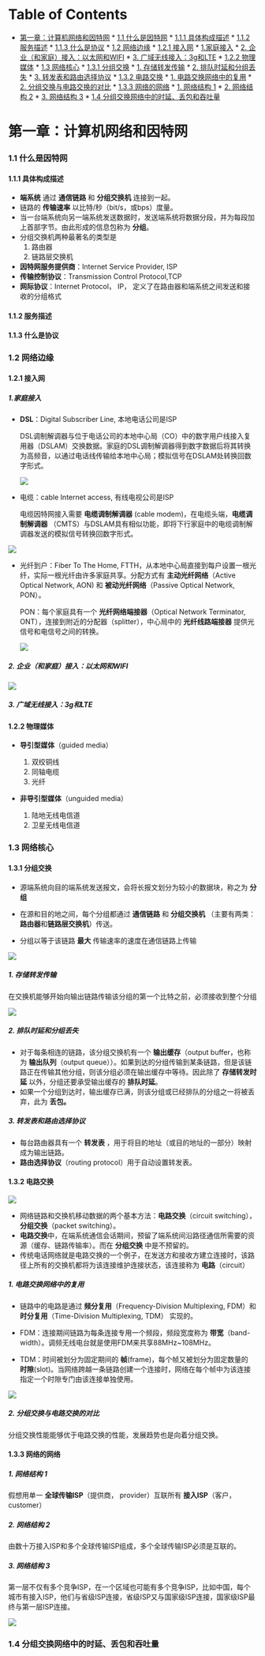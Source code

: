 Table of Contents
=================

   * [第一章：计算机网络和因特网](#第一章计算机网络和因特网)
         * [1.1 什么是因特网](#11-什么是因特网)
            * [1.1.1 具体构成描述](#111-具体构成描述)
            * [1.1.2 服务描述](#112-服务描述)
            * [1.1.3 什么是协议](#113-什么是协议)
         * [1.2 网络边缘](#12-网络边缘)
            * [1.2.1 接入网](#121-接入网)
               * [1.家庭接入](#1家庭接入)
               * [2. 企业（和家庭）接入：以太网和WIFI](#2-企业和家庭接入以太网和wifi)
               * [3. 广域无线接入：3g和LTE](#3-广域无线接入3g和lte)
            * [1.2.2 物理媒体](#122-物理媒体)
         * [1.3 网络核心](#13-网络核心)
            * [1.3.1 分组交换](#131-分组交换)
               * [1. 存储转发传输](#1-存储转发传输)
               * [2. 排队时延和分组丢失](#2-排队时延和分组丢失)
               * [3. 转发表和路由选择协议](#3-转发表和路由选择协议)
            * [1.3.2 电路交换](#132-电路交换)
               * [1. 电路交换网络中的复用](#1-电路交换网络中的复用)
               * [2. 分组交换与电路交换的对比](#2-分组交换与电路交换的对比)
            * [1.3.3 网络的网络](#133-网络的网络)
               * [1. 网络结构 1](#1-网络结构-1)
               * [2. 网络结构 2](#2-网络结构-2)
               * [3. 网络结构 3](#3-网络结构-3)
         * [1.4 分组交换网络中的时延、丢包和吞吐量](#14-分组交换网络中的时延丢包和吞吐量)

# 第一章：计算机网络和因特网

### 1.1 什么是因特网

#### 1.1.1 具体构成描述

* **端系统** 通过 **通信链路** 和 **分组交换机** 连接到一起。
* 链路的 **传输速率** 以比特/秒（bit/s，或bps）度量。
* 当一台端系统向另一端系统发送数据时，发送端系统将数据分段，并为每段加上首部字节。由此形成的信息包称为 **分组**。
* 分组交换机两种最著名的类型是
  1. 路由器
  2. 链路层交换机
* **因特网服务提供商**：Internet Service Provider, ISP
* **传输控制协议**：Transmission Control Protocol,TCP
* **网际协议**：Internet Protocol， IP， 定义了在路由器和端系统之间发送和接收的分组格式

#### 1.1.2 服务描述

#### 1.1.3 什么是协议

### 1.2 网络边缘

#### 1.2.1 接入网

##### 1.家庭接入

* **DSL**：Digital Subscriber Line, 本地电话公司是ISP

  DSL调制解调器与位于电话公司的本地中心局（CO）中的数字用户线接入复用器（DSLAM）交换数据。家庭的DSL调制解调器得到数字数据后将其转换为高频音，以通过电话线传输给本地中心局；模拟信号在DSLAM处转换回数字形式。

  ![](./pics/DSL.png)

* 电缆：cable Internet access, 有线电视公司是ISP

  电缆因特网接入需要 **电缆调制解调器** (cable modem)，在电缆头端，**电缆调制解调器** （CMTS）与DSLAM具有相似功能，即将下行家庭中的电缆调制解调器发送的模拟信号转换回数字形式。

![](./pics/混合光纤同轴接入.png)

* 光纤到户：Fiber To The Home, FTTH，从本地中心局直接到每户设置一根光纤，实际一根光纤由许多家庭共享。分配方式有 **主动光纤网络**（Active Optical Network, AON) 和 **被动光纤网络**（Passive Optical Network, PON）。

  PON：每个家庭具有一个 **光纤网络端接器**（Optical Network Terminator, ONT），连接到附近的分配器（splitter），中心局中的 **光纤线路端接器** 提供光信号和电信号之间的转换。



  ![](./pics/FTTH.png)

##### 2. 企业（和家庭）接入：以太网和WIFI

![](./pics/以太网因特网接入.png)

##### 3. 广域无线接入：3g和LTE

#### 1.2.2 物理媒体

* **导引型媒体**（guided media）
  1. 双绞铜线
  2. 同轴电缆
  3. 光纤

* **非导引型媒体**（unguided media）
  1. 陆地无线电信道
  2. 卫星无线电信道

### 1.3 网络核心

#### 1.3.1 分组交换

* 源端系统向目的端系统发送报文，会将长报文划分为较小的数据块，称之为 **分组**

* 在源和目的地之间，每个分组都通过 **通信链路** 和 **分组交换机** （主要有两类：**路由器**和**链路层交换机**）传送。
* 分组以等于该链路 **最大** 传输速率的速度在通信链路上传输

![](./pics/分组交换.png)

##### 1. 存储转发传输

在交换机能够开始向输出链路传输该分组的第一个比特之前，必须接收到整个分组

![](./pics/存储转发传输.png)

##### 2. 排队时延和分组丢失

* 对于每条相连的链路，该分组交换机有一个 **输出缓存**（output buffer，也称为 **输出队列**（output queue））。如果到达的分组传输到某条链路，但是该链路正在传输其他分组，则该分组必须在输出缓存中等待。因此除了 **存储转发时延** 以外，分组还要承受输出缓存的 **排队时延**。
* 如果一个分组到达时，输出缓存已满，则该分组或已经排队的分组之一将被丢弃，此为 **丢包。**

##### 3. 转发表和路由选择协议

* 每台路由器具有一个 **转发表** ，用于将目的地址（或目的地址的一部分）映射成为输出链路。
* **路由选择协议**（routing protocol）用于自动设置转发表。

#### 1.3.2 电路交换

![](./pics/电路交换.png)

* 网络链路和交换机移动数据的两个基本方法：**电路交换**（circuit switching），**分组交换**（packet switching）。
* **电路交换**中，在端系统通信会话期间，预留了端系统间沿路径通信所需要的资源（缓存、链路传输率）。而在 **分组交换** 中是不预留的。
* 传统电话网络就是电路交换的一个例子，在发送方和接收方建立连接时，该路径上所有的交换机都将为该连接维护连接状态，该连接称为 **电路**（circuit）

##### 1. 电路交换网络中的复用

* 链路中的电路是通过 **频分复用**（Frequency-Division Multiplexing, FDM）和 **时分复用**（Time-Division Multiplexing, TDM） 实现的。

* FDM：连接期间链路为每条连接专用一个频段，频段宽度称为 **带宽**（band-width）。调频无线电台就是使用FDM来共享88MHz~108MHz。
* TDM：时间被划分为固定期间的 **帧**(frame)，每个帧又被划分为固定数量的 **时隙**(slot)。当网络跨越一条链路创建一个连接时，网络在每个帧中为该连接指定一个时隙专门由该连接单独使用。

![](./pics/电路交换网络中的复用.png)

##### 2. 分组交换与电路交换的对比

分组交换性能能够优于电路交换的性能，发展趋势也是向着分组交换。

#### 1.3.3 网络的网络

##### 1. 网络结构 1

假想用单一 **全球传输ISP**（提供商， provider）互联所有 **接入ISP**（客户，customer）

##### 2. 网络结构 2

由数十万接入ISP和多个全球传输ISP组成，多个全球传输ISP必须是互联的。

##### 3. 网络结构 3

第一层不仅有多个竞争ISP，在一个区域也可能有多个竞争ISP，比如中国，每个城市有接入ISP，他们与省级ISP连接，省级ISP又与国家级ISP连接，国家级ISP最终与第一层ISP连接。

![](./pics/ISP互联.png)

### 1.4 分组交换网络中的时延、丢包和吞吐量

